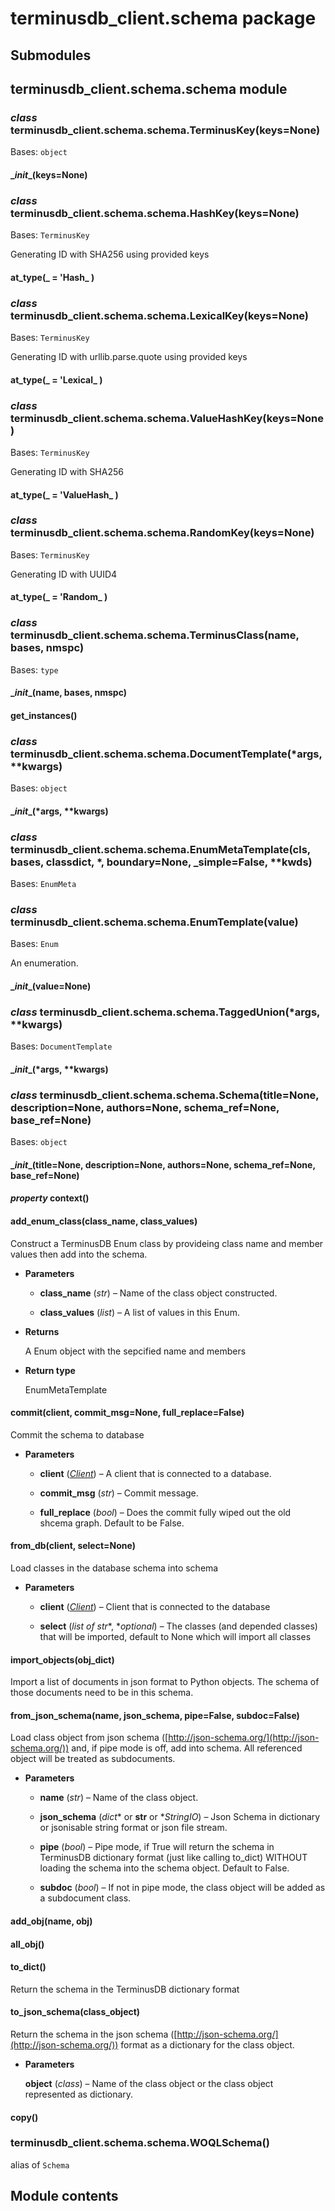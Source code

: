 # terminusdb_client.schema package

## Submodules

## terminusdb_client.schema.schema module


### _class_ terminusdb_client.schema.schema.TerminusKey(keys=None)
Bases: `object`


#### \__init__(keys=None)

### _class_ terminusdb_client.schema.schema.HashKey(keys=None)
Bases: `TerminusKey`

Generating ID with SHA256 using provided keys


#### at_type(_ = 'Hash_ )

### _class_ terminusdb_client.schema.schema.LexicalKey(keys=None)
Bases: `TerminusKey`

Generating ID with urllib.parse.quote using provided keys


#### at_type(_ = 'Lexical_ )

### _class_ terminusdb_client.schema.schema.ValueHashKey(keys=None)
Bases: `TerminusKey`

Generating ID with SHA256


#### at_type(_ = 'ValueHash_ )

### _class_ terminusdb_client.schema.schema.RandomKey(keys=None)
Bases: `TerminusKey`

Generating ID with UUID4


#### at_type(_ = 'Random_ )

### _class_ terminusdb_client.schema.schema.TerminusClass(name, bases, nmspc)
Bases: `type`


#### \__init__(name, bases, nmspc)

#### get_instances()

### _class_ terminusdb_client.schema.schema.DocumentTemplate(\*args, \*\*kwargs)
Bases: `object`


#### \__init__(\*args, \*\*kwargs)

### _class_ terminusdb_client.schema.schema.EnumMetaTemplate(cls, bases, classdict, \*, boundary=None, _simple=False, \*\*kwds)
Bases: `EnumMeta`


### _class_ terminusdb_client.schema.schema.EnumTemplate(value)
Bases: `Enum`

An enumeration.


#### \__init__(value=None)

### _class_ terminusdb_client.schema.schema.TaggedUnion(\*args, \*\*kwargs)
Bases: `DocumentTemplate`


#### \__init__(\*args, \*\*kwargs)

### _class_ terminusdb_client.schema.schema.Schema(title=None, description=None, authors=None, schema_ref=None, base_ref=None)
Bases: `object`


#### \__init__(title=None, description=None, authors=None, schema_ref=None, base_ref=None)

#### _property_ context()

#### add_enum_class(class_name, class_values)
Construct a TerminusDB Enum class by provideing class name and member values then add into the schema.


* **Parameters**

    
    * **class_name** (*str*) – Name of the class object constructed.


    * **class_values** (*list*) – A list of values in this Enum.



* **Returns**

    A Enum object with the sepcified name and members



* **Return type**

    EnumMetaTemplate



#### commit(client, commit_msg=None, full_replace=False)
Commit the schema to database


* **Parameters**

    
    * **client** ([*Client*](terminusdb_client.client.md#terminusdb_client.client.Client.Client)) – A client that is connected to a database.


    * **commit_msg** (*str*) – Commit message.


    * **full_replace** (*bool*) – Does the commit fully wiped out the old shcema graph. Default to be False.



#### from_db(client, select=None)
Load classes in the database schema into schema


* **Parameters**

    
    * **client** ([*Client*](terminusdb_client.client.md#terminusdb_client.client.Client.Client)) – Client that is connected to the database


    * **select** (*list of str**, **optional*) – The classes (and depended classes) that will be imported, default to None which will import all classes



#### import_objects(obj_dict)
Import a list of documents in json format to Python objects. The schema of those documents need to be in this schema.


#### from_json_schema(name, json_schema, pipe=False, subdoc=False)
Load class object from json schema ([http://json-schema.org/](http://json-schema.org/)) and, if pipe mode is off, add into schema. All referenced object will be treated as subdocuments.


* **Parameters**

    
    * **name** (*str*) – Name of the class object.


    * **json_schema** (*dict** or **str** or **StringIO*) – Json Schema in dictionary or jsonisable string format or json file stream.


    * **pipe** (*bool*) – Pipe mode, if True will return the schema in TerminusDB dictionary format (just like calling to_dict) WITHOUT loading the schema into the schema object. Default to False.


    * **subdoc** (*bool*) – If not in pipe mode, the class object will be added as a subdocument class.



#### add_obj(name, obj)

#### all_obj()

#### to_dict()
Return the schema in the TerminusDB dictionary format


#### to_json_schema(class_object)
Return the schema in the json schema ([http://json-schema.org/](http://json-schema.org/)) format as a dictionary for the class object.


* **Parameters**

    **object** (*class*) – Name of the class object or the class object represented as dictionary.



#### copy()

### terminusdb_client.schema.schema.WOQLSchema()
alias of `Schema`

## Module contents
